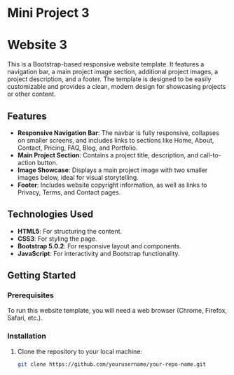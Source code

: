 # Mini Project 3 

# Website 3

This is a Bootstrap-based responsive website template. It features a navigation bar, a main project image section, additional project images, a project description, and a footer. The template is designed to be easily customizable and provides a clean, modern design for showcasing projects or other content.

## Features

- **Responsive Navigation Bar**: The navbar is fully responsive, collapses on smaller screens, and includes links to sections like Home, About, Contact, Pricing, FAQ, Blog, and Portfolio.
- **Main Project Section**: Contains a project title, description, and call-to-action button.
- **Image Showcase**: Displays a main project image with two smaller images below, ideal for visual storytelling.
- **Footer**: Includes website copyright information, as well as links to Privacy, Terms, and Contact pages.
  
## Technologies Used

- **HTML5**: For structuring the content.
- **CSS3**: For styling the page.
- **Bootstrap 5.0.2**: For responsive layout and components.
- **JavaScript**: For interactivity and Bootstrap functionality.

## Getting Started

### Prerequisites
To run this website template, you will need a web browser (Chrome, Firefox, Safari, etc.).

### Installation
1. Clone the repository to your local machine:
   ```bash
   git clone https://github.com/yourusername/your-repo-name.git

